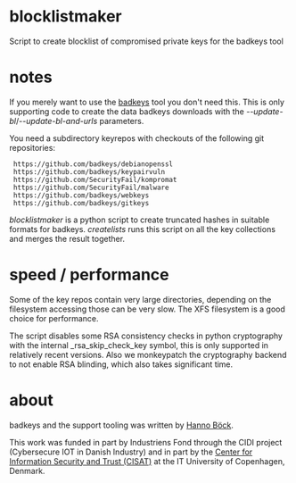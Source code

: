 # blocklistmaker
Script to create blocklist of compromised private keys for the badkeys tool

# notes

If you merely want to use the [badkeys](https://github.com/badkeys/badkeys)
tool you don't need this. This is only supporting code to create the data
badkeys downloads with the *--update-bl*/*--update-bl-and-urls* parameters.

You need a subdirectory keyrepos with checkouts of the following git repositories:

```
 https://github.com/badkeys/debianopenssl
 https://github.com/badkeys/keypairvuln
 https://github.com/SecurityFail/kompromat
 https://github.com/SecurityFail/malware
 https://github.com/badkeys/webkeys
 https://github.com/badkeys/gitkeys
```

*blocklistmaker* is a python script to create truncated hashes in suitable
formats for badkeys. *createlists* runs this script on all the key collections
and merges the result together.

# speed / performance

Some of the key repos contain very large directories, depending on the
filesystem accessing those can be very slow. The XFS filesystem is a good
choice for performance.

The script disables some RSA consistency checks in python cryptography
with the internal _rsa_skip_check_key symbol, this is only supported in
relatively recent versions. Also we monkeypatch the cryptography backend
to not enable RSA blinding, which also takes significant time.

# about

badkeys and the support tooling was written by [Hanno Böck](https://hboeck.de).

This work was funded in part by Industriens Fond through the CIDI project
(Cybersecure IOT in Danish Industry) and in part by the
[Center for Information Security and Trust (CISAT)](https://cisat.dk/)
at the IT University of Copenhagen, Denmark.
